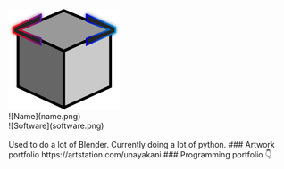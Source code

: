 <img src="ani.png" alt="Logo" width="200"/>
<br>
![Name](name.png)
<br>
![Software](software.png)
<br>
<br>
Used to do a lot of Blender. Currently doing a lot of python.
### Artwork portfolio
https://artstation.com/unayakani
### Programming portfolio
👇
